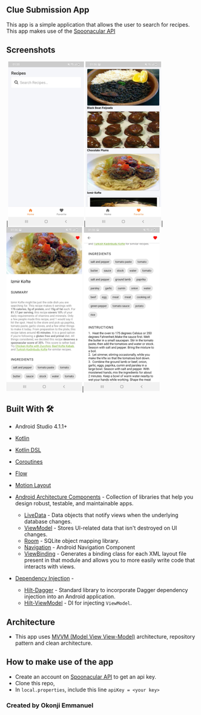 ## Clue Submission App
This app is a simple application that allows the user to search for recipes. This app makes use of the [Spoonacular API](https://spoonacular.com/)

## Screenshots
|<img src="screenshots/Screenshot_1.jpg" width=200/>|<img src="screenshots/Screenshot_2.jpg" width=200/>|<img src="screenshots/Screenshot_3.jpg" width=200/>|<img src="screenshots/Screenshot_4.jpg" width=200/>

## Built With 🛠

- Android Studio 4.1.1+
- [Kotlin](https://kotlinlang.org/)
- [Kotlin DSL](https://proandroiddev.com/writing-dsls-in-kotlin-part-1-7f5d2193f277)
- [Coroutines](https://kotlinlang.org/docs/reference/coroutines-overview.html)
- [Flow](https://kotlin.github.io/kotlinx.coroutines/kotlinx-coroutines-core/kotlinx.coroutines.flow/-flow/)
- [Motion Layout](https://developer.android.com/training/constraint-layout/motionlayout)
- [Android Architecture Components](https://developer.android.com/topic/libraries/architecture) - Collection of libraries that help you design robust, testable, and maintainable apps.
  - [LiveData](https://developer.android.com/topic/libraries/architecture/livedata) - Data objects that notify views when the underlying database changes.
  - [ViewModel](https://developer.android.com/topic/libraries/architecture/viewmodel) - Stores UI-related data that isn't destroyed on UI changes.
  - [Room](https://developer.android.com/topic/libraries/architecture/room) - SQLite object mapping library.
  - [Navigation](https://developer.android.com/guide/navigation/navigation-getting-started) - Android Navigation Component
  - [ViewBinding](https://developer.android.com/topic/libraries/view-binding) - Generates a binding class for each XML layout file present in that module and allows you to more easily write code that interacts with views.

- [Dependency Injection](https://developer.android.com/training/dependency-injection) -
  - [Hilt-Dagger](https://dagger.dev/hilt/) - Standard library to incorporate Dagger dependency injection into an Android application.
  - [Hilt-ViewModel](https://developer.android.com/training/dependency-injection/hilt-jetpack) - DI for injecting `ViewModel`.

## Architecture
- This app uses [MVVM (Model View View-Model)](https://developer.android.com/jetpack/docs/guide#recommended-app-arch) architecture, repository pattern and clean architecture.

## How to make use of the app
- Create an account on [Spoonacular API](https://spoonacular.com/) to get an api key.
- Clone this repo,
- In `local.properties`, include this line `apiKey = <your key>`

### Created by Okonji Emmanuel